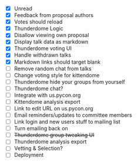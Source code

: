 - [x] Unread
- [x] Feedback from proposal authors
- [x] Votes should reload
- [x] Thunderdome Logic
- [x] Disallow viewing own proposal
- [x] Display talk data as markdown
- [x] Thunderdome voting UI
- [x] Handle withdrawn talks
- [x] Markdown links should target blank
- [ ] Remove random chat from talks
- [ ] Change voting style for kittendome
- [ ] Thunderdome hide your groups from yourself
- [ ] Thunderdome chat?
- [ ] Integrate with us.pycon.org
- [ ] Kittendome analysis export
- [ ] Link to edit URL on us.pycon.org
- [ ] Email reminders/updates to committee members
- [ ] Link login and new users stuff to mailing list
- [ ] Turn emailing back on
- [ ] ~~Thunderdome group tweaking UI~~
- [ ] Thunderdome analysis export
- [ ] Vetting & Selection?
- [ ] Deployment
